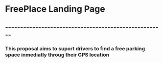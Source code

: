 # FreePlace Landing Page
## -----------------------------------------------------
### This proposal aims to suport drivers to find a free parking space inmediatly throug their GPS location